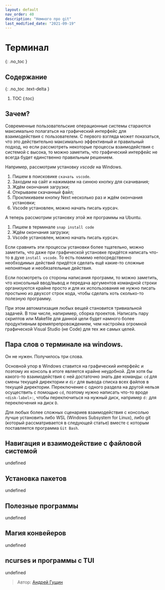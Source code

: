 ```yaml
---
layout: default
nav_order: 40
description: "Немного про git"
last_modified_date: "2021-09-19"
---
```


# Терминал
{: .no_toc }

## Содержание
{: .no_toc .text-delta }

1. TOC
{:toc}

## Зачем?

Современные пользовательские операционные системы стараются максимально
полагаться на графический интерфейс для взаимодействия с пользователем. С
первого взгляда может показаться, что это действительно максимально эффективный
и правильный подход, но если рассмотреть некоторые процессы взаимодействия с
системой с высока, то можно заметить, что графический интерфейс не всегда будет
единственно правильным решением.

Например, рассмотрим установку *vscode* на Windows.

1. Пишем в поисковике `скачать vscode`.
2. Заходим на сайт и нажимаем на синюю кнопку для скачивания;
3. Ждём окончания загрузки;
4. Открываем скачанный файл;
5. Прокликиваем кнопку Next несколько раз и ждём окончания установки;
6. Vscode установлен, можно начать писать курсач.

А теперь рассмотрим установку этой же программы на Ubuntu.

1. Пишем в терминале `snap install code`
2. Ждём окончания загрузки;
3. Vscode установлен, можно начать писать курсач.

Если сравнить эти процессы установки более тщательно, можно заметить, что
даже при графической установке придётся написать что-то в духе `install vscode`.
То есть помимо непосредственно необходимых действий придётся сделать ещё
какие-то сложные непонятные и необязательные действия.

Если посмотреть со стороны написания программ, то можно заметить, что
консольный ввод/вывод и передача аргументов командной строки организуются
крайне просто и для их использования не нужно писать простыню из двухсот
строк кода, чтобы сделать хоть сколько-то полезную программу.

При этом автоматизация любых вещей становится тривиальной задачей. В том
числе, напиример, сборка проектов. Написать пару скриптов или Makefile для
данной цели будет намного более продуктивным времяпрепровождением, чем настройка
огромной графической Visual Studio (не Code) для тех же самых целей.

## Пара слов о терминале на windows.

Он не нужен. Получилось три слова.

Основной упор в Windows ставится на графический интерфейс и поэтому их
консоль в итоге является крайне неудобной. Для хотя бы какого-то взаимодействия
с ней достаточно знать две команды: `cd` для смены текущей директории и `dir`
для вывода списка всех файлов в текущей директории. Переключение с одного
раздела на другой нельзя осуществить с помощью `cd`, поэтому нужно написать
что-то вроде `<disk-label>:`, чтобы переключиться на нужный диск, например `d:`
для переключения на диск `D`.

Для любых более сложных сценариев взаимодействия с консолью лучше установить
либо WSL (Windows Subsystem for Linux), либо git (который рассматривается в
следующей статье) вместе с которым поставляется программа `Git Bash`.

## Навигация и взаимодействие с файловой системой

undefined

## Установка пакетов

undefined

## Полезные программы

undefined

[//]: # (Нужно пройтись по списку основных программ https://git.suckless.org/sbase/file/README.html и выбрать самые полезные)

## Магия конвейеров

undefined

## ncurses и программы с TUI

undefined

> Автор: [Андрей Гущин](../authors/andrew_guschin.md)
